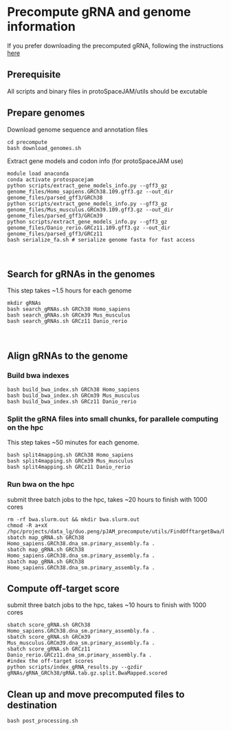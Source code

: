 # Precompute gRNA and genome information
If you prefer downloading the precomputed gRNA, following the instructions [here](https://github.com/czbiohub/protoSpaceJAM#download-and-unzip-pre-computed-data)

## Prerequisite
All scripts and binary files in protoSpaceJAM/utils should be excutable

## Prepare genomes
Download genome sequence and annotation files 
```
cd precompute
bash download_genomes.sh
```
Extract gene models and codon info (for protoSpaceJAM use)
```
module load anaconda
conda activate protospacejam
python scripts/extract_gene_models_info.py --gff3_gz genome_files/Homo_sapiens.GRCh38.109.gff3.gz --out_dir genome_files/parsed_gff3/GRCh38
python scripts/extract_gene_models_info.py --gff3_gz genome_files/Mus_musculus.GRCm39.109.gff3.gz --out_dir genome_files/parsed_gff3/GRCm39
python scripts/extract_gene_models_info.py --gff3_gz genome_files/Danio_rerio.GRCz11.109.gff3.gz --out_dir genome_files/parsed_gff3/GRCz11
bash serialize_fa.sh # serialize genome fasta for fast access
```
</br>

## Search for gRNAs in the genomes
This step takes ~1.5 hours for each genome
```
mkdir gRNAs
bash search_gRNAs.sh GRCh38 Homo_sapiens
bash search_gRNAs.sh GRCm39 Mus_musculus
bash search_gRNAs.sh GRCz11 Danio_rerio
```
</br>

## Align gRNAs to the genome
### Build bwa indexes
```
bash build_bwa_index.sh GRCh38 Homo_sapiens
bash build_bwa_index.sh GRCm39 Mus_musculus
bash build_bwa_index.sh GRCz11 Danio_rerio
```
### Split the gRNA files into small chunks, for parallele computing on the hpc
This step takes ~50 minutes for each genome.
```
bash split4mapping.sh GRCh38 Homo_sapiens
bash split4mapping.sh GRCm39 Mus_musculus
bash split4mapping.sh GRCz11 Danio_rerio
```
### Run bwa on the hpc
submit three batch jobs to the hpc, takes ~20 hours to finish with 1000 cores
```
rm -rf bwa.slurm.out && mkdir bwa.slurm.out
chmod -R a+xX /hpc/projects/data_lg/duo.peng/pJAM_precompute/utils/FindOfftargetBwa/bin
sbatch map_gRNA.sh GRCh38 Homo_sapiens.GRCh38.dna_sm.primary_assembly.fa .
sbatch map_gRNA.sh GRCh38 Homo_sapiens.GRCh38.dna_sm.primary_assembly.fa .
sbatch map_gRNA.sh GRCh38 Homo_sapiens.GRCh38.dna_sm.primary_assembly.fa .
```
## Compute off-target score
submit three batch jobs to the hpc, takes ~10 hours to finish with 1000 cores
```
sbatch score_gRNA.sh GRCh38 Homo_sapiens.GRCh38.dna_sm.primary_assembly.fa .
sbatch score_gRNA.sh GRCm39 Mus_musculus.GRCm39.dna_sm.primary_assembly.fa .
sbatch score_gRNA.sh GRCz11 Danio_rerio.GRCz11.dna_sm.primary_assembly.fa .
#index the off-target scores
python scripts/index_gRNA_results.py --gzdir gRNAs/gRNA_GRCh38/gRNA.tab.gz.split.BwaMapped.scored
```
## Clean up and move precomputed files to destination
```
bash post_processing.sh
```